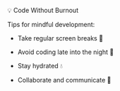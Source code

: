 💡 Code Without Burnout

Tips for mindful development:
- Take regular screen breaks 👀
- Avoid coding late into the night 🌙
- Stay hydrated 💧
- Collaborate and communicate 🤝
